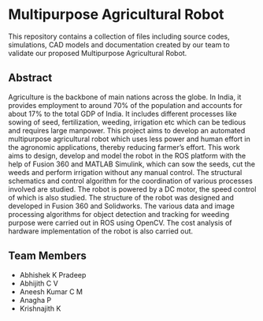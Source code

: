 <h1>Multipurpose Agricultural Robot</h1>

This repository contains a collection of files including source codes, simulations, CAD models and documentation created by our team to validate our proposed Multipurpose Agricultural Robot.

<!-- <img src="https://user-images.githubusercontent.com/101731831/180657955-475cdbe7-f38d-4b61-881a-f6c2c7e458a9.png" alt="alternatetext" width="500" height="370">
-->
<h2>Abstract</h2>

Agriculture is the backbone of main nations across the globe. In India, it provides employment to around 70% of the population and accounts for about 17% to the total GDP of India. It includes different processes like sowing of seed, fertilization, weeding, irrigation etc which can be tedious and requires large manpower. This project aims to develop an automated multipurpose agricultural robot which uses less power and human effort in the agronomic applications, thereby reducing farmer’s effort. This work aims to design, develop and model the robot in the ROS platform with the help of Fusion 360 and MATLAB Simulink, which can sow the seeds, cut the weeds and perform irrigation without any manual control. The structural schematics and control algorithm for the coordination of various processes involved are studied. The robot is powered by a DC motor, the speed control of which is also studied. The structure of the robot was designed and developed in Fusion 360 and Solidworks. The various data and image processing algorithms for object detection and tracking for weeding purpose were carried out in ROS using OpenCV. The cost analysis of hardware implementation of the robot is also carried out.

<h2>Team Members</h2>
<ul>
<li>Abhishek K Pradeep</li>
<li>Abhijith C V </li>
<li>Aneesh Kumar C M</li>
<li>Anagha P</li>
<li>Krishnajith K</li>
</ul>
